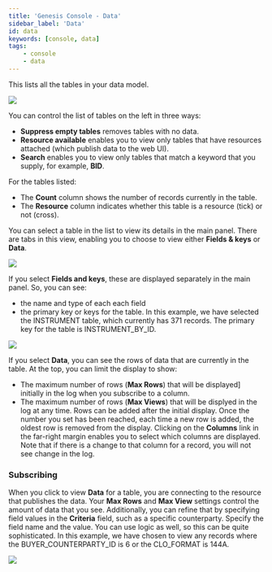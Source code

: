 ```yaml
---
title: 'Genesis Console - Data'
sidebar_label: 'Data'
id: data
keywords: [console, data]
tags:
    - console
    - data
---
```




This lists all the tables in your data model.

![](/img/con-data1.png)

You can control the list of tables on the left in three ways:
* **Suppress empty tables** removes tables with no data.
* **Resource available** enables you to view only tables that have resources attached (which publish data to the web UI).
* **Search** enables you to view only tables that match a keyword that you supply, for example, **BID**.

For the tables listed:
* The **Count** column shows the number of records currently in the table.
* The **Resource** column indicates whether this table is a resource (tick) or not (cross). 

You can select a table in the list to view its details in the main panel. There are tabs in this view, enabling you to choose to view either **Fields & keys** or **Data**.

![](/img/con-data2.png)

If you select **Fields and keys**, these are displayed separately in the main panel.  So, you can see:
* the name and type of each each field
* the primary key or keys for the table.
In this example, we have selected the INSTRUMENT table, which currently has 371 records. The primary key for the table is INSTRUMENT_BY_ID.

![](/img/con-data3.png)

If you select **Data**, you can see the rows of data that are currently in the table. At the top, you can limit the display to show:
* The maximum number of rows (**Max Rows**) that will be displayed] initially in the log when you subscribe to a column. 
* The maximum number of rows (**Max Views**) that will be displyed in the log at any time. Rows can be added after the initial display. Once the number you set has been reached, each time a new row is added, the oldest row is removed from the display.
Clicking on the **Columns** link in the far-right margin enables you to select which columns are displayed. Note that if there is a change to that column for a record, you will not see change in the log.
 
### Subscribing
When you click to view **Data** for a table, you are connecting to the resource that publishes the data. Your **Max Rows** and **Max View** settings control the amount of data that you see. Additionally, you can refine that by specifying field values in the **Criteria** field, such as a specific counterparty. Specify the field name and the value.
You can use logic as well, so this can be quite sophisticated. In this example, we have chosen to view any records where the BUYER_COUNTERPARTY_ID is 6 or the CLO_FORMAT is 144A.

![](/img/con-subscribe.png)
